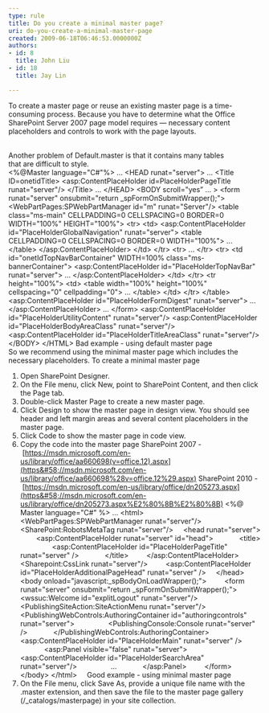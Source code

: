 ```yaml
---
type: rule
title: Do you create a minimal master page?
uri: do-you-create-a-minimal-master-page
created: 2009-06-18T06:46:53.0000000Z
authors:
- id: 8
  title: John Liu
- id: 18
  title: Jay Lin

---
```


 To create a master page or reuse an existing master page is a time-consuming process. Because you have to determine what the Office SharePoint Server 2007 page model requires — necessary content placeholders and controls to work with the page layouts.

<br>Another problem of Default.master is that it contains many tables that are difficult to style.<br>  &lt;%@Master language="C#"%&gt;
...
&lt;HEAD runat="server"&gt;
...
&lt;Title ID=onetidTitle&gt;
&lt;asp:ContentPlaceHolder id=PlaceHolderPageTitle runat="server"/&gt;
&lt;/Title&gt;
...
&lt;/HEAD&gt;
&lt;BODY scroll="yes” ... &gt;
&lt;form runat="server" onsubmit="return \_spFormOnSubmitWrapper();"&gt;
&lt;WebPartPages:SPWebPartManager id="m" runat="Server"/&gt;
&lt;table class="ms-main" CELLPADDING=0 CELLSPACING=0 BORDER=0 WIDTH="100%" HEIGHT="100%"&gt;
&lt;tr&gt;
&lt;td&gt;
&lt;asp:ContentPlaceHolder id="PlaceHolderGlobalNavigation" runat="server"&gt;
&lt;table CELLPADDING=0 CELLSPACING=0 BORDER=0 WIDTH="100%"&gt;
...
&lt;/table&gt;
&lt;/asp:ContentPlaceHolder&gt;
&lt;/td&gt;
&lt;/tr&gt;
&lt;tr&gt;
...
&lt;/tr&gt;
&lt;tr&gt;
&lt;td id="onetIdTopNavBarContainer" WIDTH=100% class="ms-bannerContainer"&gt;
&lt;asp:ContentPlaceHolder id="PlaceHolderTopNavBar" runat="server"&gt;
...
&lt;/asp:ContentPlaceHolder&gt;
&lt;/td&gt;
&lt;/tr&gt;
&lt;tr height="100%"&gt;
&lt;td&gt;
&lt;table width="100%" height="100%" cellspacing="0" cellpadding="0"&gt;
...
&lt;/table&gt;
&lt;/td&gt;
&lt;/tr&gt;
&lt;/table&gt;
&lt;asp:ContentPlaceHolder id="PlaceHolderFormDigest" runat="server"&gt;
...
&lt;/asp:ContentPlaceHolder&gt;
...
&lt;/form&gt;
&lt;asp:ContentPlaceHolder id="PlaceHolderUtilityContent" runat="server"/&gt;
&lt;asp:ContentPlaceHolder id="PlaceHolderBodyAreaClass" runat="server"/&gt;
&lt;asp:ContentPlaceHolder id="PlaceHolderTitleAreaClass" runat="server"/&gt;
&lt;/BODY&gt;
&lt;/HTML&gt; Bad example - using default master page  
So we recommend using the minimal master page which includes the necessary placeholders.
To create a minimal master page

1. Open SharePoint Designer.
2. On the File menu, click New, point to SharePoint Content, and then click the Page tab.
3. Double-click Master Page to create a new master page.
4. Click Design to show the master page in design view. You should see header and left margin areas and several content placeholders in the master page.
5. Click Code to show the master page in code view.
6. Copy the code into the master page​
SharePoint 2007 - [https://msdn.microsoft.com/en-us/library/office/aa660698(v=office.12).aspx](https&#58;//msdn.microsoft.com/en-us/library/office/aa660698%28v=office.12%29.aspx) 
SharePoint 2010 - [https://msdn.microsoft.com/en-us/library/office/dn205273.aspx​​](https&#58;//msdn.microsoft.com/en-us/library/office/dn205273.aspx%E2%80%8B%E2%80%8B)
 &lt;%@ Master language="C#" %&gt;
...
&lt;html&gt;
    &lt;WebPartPages:SPWebPartManager runat="server"/&gt;
    &lt;SharePoint:RobotsMetaTag runat="server"/&gt;
    &lt;head runat="server"&gt;
        &lt;asp:ContentPlaceHolder runat="server" id="head"&gt;
            &lt;title&gt;
                &lt;asp:ContentPlaceHolder id="PlaceHolderPageTitle" runat="server" /&gt;
            &lt;/title&gt;
        &lt;/asp:ContentPlaceHolder&gt;
        &lt;Sharepoint:CssLink runat="server"/&gt;
        &lt;asp:ContentPlaceHolder id="PlaceHolderAdditionalPageHead" runat="server" /&gt;
    &lt;/head&gt;
    &lt;body onload="javascript:\_spBodyOnLoadWrapper();"&gt;
        &lt;form runat="server" onsubmit="return \_spFormOnSubmitWrapper();"&gt;
            &lt;wssuc:Welcome id="explitLogout" runat="server"/&gt;
            &lt;PublishingSiteAction:SiteActionMenu runat="server"/&gt; 
            &lt;PublishingWebControls:AuthoringContainer id="authoringcontrols" runat="server"&gt;
                &lt;PublishingConsole:Console runat="server" /&gt;
            &lt;/PublishingWebControls:AuthoringContainer&gt;
            &lt;asp:ContentPlaceHolder id="PlaceHolderMain" runat="server" /&gt;
            &lt;asp:Panel visible="false" runat="server"&gt;
                &lt;asp:ContentPlaceHolder id="PlaceHolderSearchArea" runat="server"/&gt;
                ...
            &lt;/asp:Panel&gt;
        &lt;/form&gt;
    &lt;/body&gt;
&lt;/html&gt;     Good example - using minimal master page
7. On the File menu, click Save As, provide a unique file name with the .master extension, and then save the file to the master page gallery (/\_catalogs/masterpage) in your site collection.


